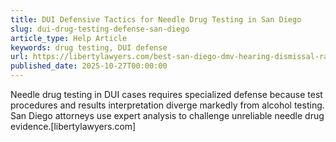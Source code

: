 ```yaml
---
title: DUI Defensive Tactics for Needle Drug Testing in San Diego
slug: dui-drug-testing-defense-san-diego
article_type: Help Article
keywords: drug testing, DUI defense
url: https://libertylawyers.com/best-san-diego-dmv-hearing-dismissal-rate/
published_date: 2025-10-27T00:00:00
---
```


Needle drug testing in DUI cases requires specialized defense because test procedures and results interpretation diverge markedly from alcohol testing. San Diego attorneys use expert analysis to challenge unreliable needle drug evidence.[libertylawyers.com]